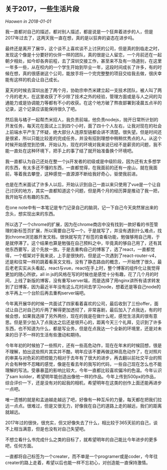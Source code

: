## 关于2017，一些生活片段
*Haowen in 2018-01-01*

我一直都对自己的描述，都对别人描述，都是说是一个狂奔着进步的人，但是2017年过去了，这两天我一直在想，真的是以狂奔的姿态在进步吗。

最终还是离开了展华，这个谈不上喜欢谈不上讨厌的公司，但是真的到临走之时，发现这个像是十分要好的伙伴一样的团队，真的很是让人留恋，一个月前还在一起朝夕相处，如今却各奔前程，去了深圳交接工作，甚至来不及有一场道别，在这里一年多一些，从在校内的一个学生开始到毕业一年，这段时间成长了许多，有的时候在想，真的很感谢这个公司，能放手将一个完完整整的项目交给我去做，很庆幸能有这样的机会让自己成长。

夏天的时候去深圳出差了两个月，协助宗申杰米建立起一支技术团队，被人叫了两个月的老大，在这里收获了不少除了技术之外的经验，管理方面或是与人之间的沟通能力或是协调能力等都有不小的收获。在这个地方破了熬夜部署到凌晨五点半的记录，这个记录应该能保持很久了吧。

然后我与橘子一起帮杰米招人，我负责前端，他负责nodejs，抛开日常所计划的开发任务，每天花在面试上三到四个小时，面了四十个人左右，让我对现在的社会上前端水平产生了怀疑，绝大部分人连原型链都会讲不清楚。很失望。但是时间还是很紧，所以只能比较差的完成任务，并没有招到理想中稍稍优秀点的人。从这个时候开始感觉到恐惧，开始认为，现在的环境对我来说已经不是薪资的问题，我不能一直处在这种环境下，把手上的事了结了就开始准备换个环境吧。

我一直都认为自己还处在整一个js开发者的初级或是中级阶段，因为还有太多想学的东西，有太多还不懂的东西，一直都觉得，在我面前的还有一座山，就在我面前，等着我去攀登，这种感觉一直源源不断给我好奇心，驱使我前进。

也是在杰米面试了许多人以后，开始认识到自己一直以来只使用了vue是一个让自己讨厌的地方，其实一直都知道这个问题，但是两个月的经历算是推动了我一把，我开始写点有趣的东西。

在one note中有一本笔记是专门记录自己的脑洞，记一下自己今天突然冒出来的念头，想实现出来的东西。

所以选了一个chrome的扩展，因为在chrome商店中没有找到一款好看的书签管理的新标签页扩展，所以需要自己写一个。于是就写了，并没有遇到什么难点，找到chrome浏览器开发文档，很快就写完了标签的查看功能，勉强够用自己用，于是就停滞了。这个结果也算是勉强在自己预料之中，毕竟真的够自己用了，还有其他东西要写，这个先放一放。于是去重构自己的博客了，选了react，一直都觉得，一个框架对于我来说，上手是很快的，但是这一次遇到了react-router-v4，还是和往常一样的跳着看英文文档，没有了静态路由的概念，一开始愣了很久，最后老老实实从头看起，react与vue，react在手上时，整个博客的组件化让我觉得更加的随心所欲，all in js的风格在写的时候也是感觉十分有趣，花了几个月的时间，上线了新版的博客，没有重写server端，而是选择了用nginx讲所有请求转发到了旧博客，因为最近半年没有这么花时间去学习node，想着还是等自己node的水平再上一个台阶后再去重构server端吧。

今年离开展华的时候一共面试了四家看着喜欢的公司，最后收到了三份offer，面试让自己对自己的斤两了解得更加透彻了，非常喜剧，最后加入了点我达，有的时候会想，如果我选择了另外两份，现在的我是在做什么呢，感觉生活真的很有意思。但是至少加入了点我达之后还是很开心的，距离今天三个礼拜，见识到了许多东西，也不知道为什么，都是写业务，但是在点我达一个全新的环境里，还是对未来的日子不一样的生活有些激动和期待。

今年年初的时候拍了一些照片，还有一些高危动作，现在在年末的时候回想，很是不理解，拍出这些照片其实并不酷，明年应该不要再做这种高危动作了，在对照片的审美与对色彩的把控能力相对于去年有了很大的进步，再去翻以前社交平台的照片会有种惨不忍睹的感觉，像是在看去年的我写的代码，一些自己现在怎么也不能理解的写法。受暴暴蓝的影响比较大，今年一直都比较喜欢偏冷的色温。今年认识了sam kolder，希望明年能创造出像他一样的作品。今年上传到500px的作品，综合评价一下，还是没有对的起我的相机，希望明年在这类的创作上面还能再进步一点吧。

唯一遗憾的就是和孟迪越走越远了吧，好像有一种互斥的力量，每天都在把我们拉远一点点。很难过，但是又很无力，好像我在自己的道路上走的越远，我们的距离就越远。

2017年过的很快，很充实，但又好像失去了什么，相比较于365天前的自己，谈不上相当满意，但是也没有对自己失望吧。

不想立看什么书完成什么之类的目标了，就希望明年的自己能比今年进步的更多吧，任何方面。

一直都将自己标签为一个creater，而不单是一个programer或是coder，今年往creater的路上走着，希望以后也能一样不忘初心，对创造能一直保持激情。